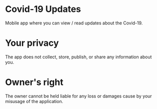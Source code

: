 # Covid-19 Updates

Mobile app where you can view / read updates about the Covid-19.

# Your privacy

The app does not collect, store, publish, or share any information about you.

# Owner's right

The owner cannot be held liable for any loss or damages cause by your misusage of the application.